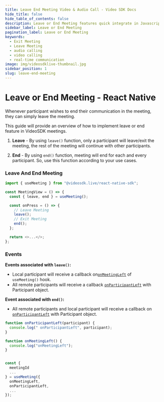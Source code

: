 ```yaml
---
title: Leave End Meeting Video & Audio Call - Video SDK Docs
hide_title: false
hide_table_of_contents: false
description: Leave or End Meeting features quick integrate in Javascript, React JS, Android, IOS, React Native, Flutter with Video SDK to add live video & audio conferencing to your applications.
sidebar_label: Leave or End Meeting
pagination_label: Leave or End Meeting
keywords:
  - Exit Meeting
  - Leave Meeting
  - audio calling
  - video calling
  - real-time communication
image: img/videosdklive-thumbnail.jpg
sidebar_position: 1
slug: leave-end-meeting
---
```


# Leave or End Meeting - React Native

Whenever participant wishes to end their communication in the meeting, they can simply leave the meeting.

This guide will provide an overview of how to implement leave or end feature in VideoSDK meetings.

1. **Leave** - By using `leave()` function, only a participant will leave/exit the meeting, the rest of the meeting will continue with other participants.

2. **End** - By using `end()` function, meeting will end for each and every participant. So, use this function according to your use cases.

### Leave And End Meeting

```js
import { useMeeting } from "@videosdk.live/react-native-sdk";

const MeetingView = () => {
  const { leave, end } = useMeeting();

  const onPress = () => {
    // Leave Meeting
    leave();
    // Exit Meeting
    end();
  };

  return <>...</>;
};
```

### Events

**Events associated with `leave()`:**

- Local participant will receive a callback on[`onMeetingLeft`](../../../api/sdk-reference/use-meeting/events#onmeetingleft) of `useMeeting()` hook.
- All remote participants will receive a callback [`onParticipantLeft`](../../../api/sdk-reference/use-meeting/events#onparticipantleft) with Participant object.

**Event associated with `end()`:**

- All remote participants and local participant will receive a callback on [`onParticipantLeft`](../../../api/sdk-reference/use-meeting/events#onparticipantleft) with Participant object.

```js
function onParticipantLeft(participant) {
  console.log(" onParticipantLeft", participant);
}

function onMeetingLeft() {
  console.log("onMeetingLeft");
}


const {
  meetingId
  ...
} = useMeeting({
  onMeetingLeft,
  onParticipantLeft,
  ...
});
```
